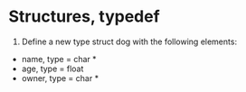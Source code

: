 # Structures, typedef
1. Define a new type struct dog with the following elements:

- name, type = char *
- age, type = float
- owner, type = char *
